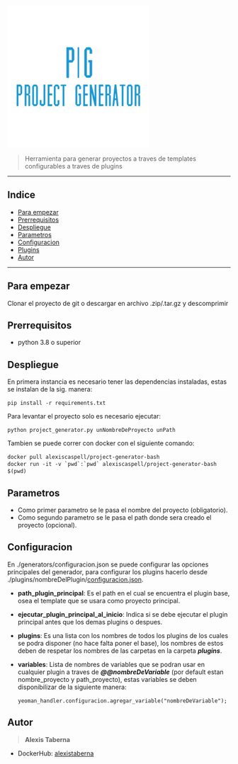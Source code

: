 ![alt text](img/logo.jpg)

> Herramienta para generar proyectos a traves de templates configurables a traves de plugins

---

## Indice

* [Para empezar](#para-empezar)
* [Prerrequisitos](#prerrequisitos)
* [Despliegue](#despliegue)
* [Parametros](#parametros)
* [Configuracion](#configuracion)
* [Plugins](plugins.md)
* [Autor](#autor)

---


## Para empezar

Clonar el proyecto de git o descargar en archivo .zip/.tar.gz y descomprimir


## Prerrequisitos

- python 3.8 o superior


## Despliegue

En primera instancia es necesario tener las dependencias instaladas, estas se instalan de la sig. manera:
```
pip install -r requirements.txt
```
Para levantar el proyecto solo es necesario ejecutar:
```
python project_generator.py unNombreDeProyecto unPath
```
Tambien se puede correr con docker con el siguiente comando: 
```
docker pull alexiscaspell/project-generator-bash
docker run -it -v `pwd`:`pwd` alexiscaspell/project-generator-bash $(pwd)
```
## Parametros

- Como primer parametro se le pasa el nombre del proyecto (obligatorio).
- Como segundo parametro se le pasa el path donde sera creado el proyecto (opcional).

## Configuracion

En ./generators/configuracion.json se puede configurar las opciones principales del generador, para configurar los plugins hacerlo desde ./plugins/nombreDelPlugin/[configuracion.json](plugins.md).

- **path_plugin_principal**: Es el path en el cual se encuentra el plugin base, osea el template que se usara como proyecto principal.
- **ejecutar_plugin_principal_al_inicio**: Indica si se debe ejecutar el plugin principal antes que los demas plugins o despues.
- **plugins**: Es una lista con los nombres de todos los plugins de los cuales se podra disponer (no hace falta poner el base), los nombres de estos deben de respetar los nombres de las carpetas en la carpeta ***plugins***.
- **variables**: Lista de nombres de variables que se podran usar en cualquier plugin a traves de ***@@nombreDeVariable*** (por default estan nombre_proyecto y path_proyecto), estas variables se deben disponibilizar de la siguiente manera:

    ```
    yeoman_handler.configuracion.agregar_variable("nombreDeVariable");
    ```

## Autor

> **Alexis Taberna**

* DockerHub: [alexistaberna](https://hub.docker.com/u/alexiscaspell)
